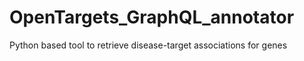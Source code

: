 # OpenTargets_GraphQL_annotator
Python based tool to retrieve disease-target associations for genes

